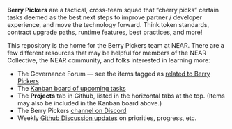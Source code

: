 **Berry Pickers** are a tactical, cross-team squad that “cherry picks” certain tasks deemed as the best next steps to improve partner / developer experience, and move the technology forward. Think token standards, contract upgrade paths, runtime features, best practices, and more!

This repository is the home for the Berry Pickers team at NEAR. There are a few different resources that may be helpful for members of the NEAR Collective, the NEAR community, and folks interested in learning more:

- The Governance Forum — see the items tagged as [related to Berry Pickers](https://gov.near.org/c/dev/berry-pickers/23)
- The [Kanban board of upcoming tasks](https://github.com/orgs/near/projects/10)
- The **Projects** tab in Github, listed in the horizontal tabs at the top. (Items may also be included in the Kanban board above.)
- The Berry Pickers [channel on Discord](https://discord.gg/xsDCMXacdX)
- Weekly [Github Discussion updates](https://github.com/near/community/discussions/categories/berry-pickers) on priorities, progress, etc.

